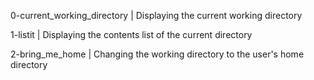 0-current_working_directory | Displaying the current working directory

1-listit | Displaying the contents list of the current directory

2-bring_me_home | Changing the working directory to the user's home directory
